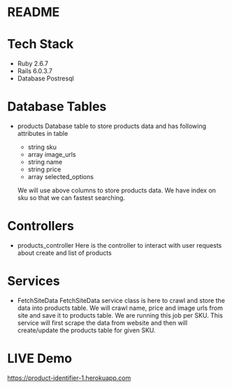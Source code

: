 # README

# Tech Stack
  - Ruby 2.6.7
  - Rails 6.0.3.7
  - Database Postresql

# Database Tables
  - products
    Database table to store products data and has following attributes in table

    - string   sku
    - array    image_urls
    - string   name
    - string   price
    - array    selected_options

    We will use above columns to store products data. We have index on sku so that we can fastest searching.

# Controllers
  - products_controller
    Here is the controller to interact with user requests about create and list of products

# Services
  - FetchSiteData
    FetchSiteData service class is here to crawl and store the data into products table. We will crawl name, price and image urls from site and save it to products table. We are running this job per SKU.
    This service will first scrape the data from website and then will create/update the products table for given SKU.

# LIVE Demo
  https://product-identifier-1.herokuapp.com
